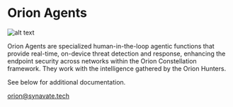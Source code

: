 # Orion Agents

![alt text](../site/assets/images/agents.webp)


Orion Agents are specialized human-in-the-loop agentic functions that provide real-time, on-device threat detection and response, enhancing the endpoint security across networks within the Orion Constellation framework. They work with the intelligence gathered by the Orion Hunters. 

See below for additional documentation.

orion@synavate.tech